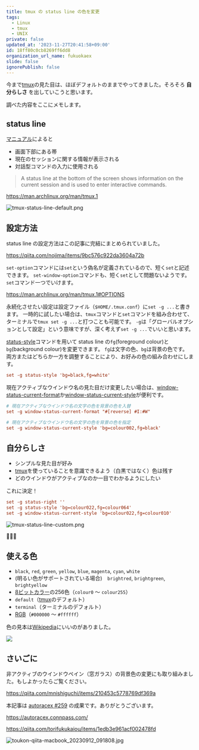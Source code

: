 ```yaml
---
title: tmux の status line の色を変更
tags:
  - Linux
  - tmux
  - UNIX
private: false
updated_at: '2023-11-27T20:41:58+09:00'
id: 18ff80c0cb8269ff6dd8
organization_url_name: fukuokaex
slide: false
ignorePublish: false
---
```


今まで[tmux]の見た目は、ほぼデフォルトのままでやってきました。そろそろ **自分らしさ** を出していこうと思います。

調べた内容をここにメモします。

## status line

[マニュアル][tmux manual]によると

- 画面下部にある帯
- 現在のセッションに関する情報が表示される
- 対話型コマンドの入力に使用される

> A status line at the bottom of the screen shows information on the current session and is used to enter interactive commands.

https://man.archlinux.org/man/tmux.1

![tmux-status-line-default.png](https://qiita-image-store.s3.ap-northeast-1.amazonaws.com/0/82804/aba1ff85-ebe2-6836-a2e7-9ea7220dcd1c.png)

## 設定方法

status line の設定方法はこの記事に完結にまとめられていました。

https://qiita.com/nojima/items/9bc576c922da3604a72b

`set-option`コマンドには`set`という偽名が定義されているので、短く`set`と記述できます。
`set-window-option`コマンドも、短く`set`として問題ないようです。`set`コマンド一つでいけます。

https://man.archlinux.org/man/tmux.1#OPTIONS


永続化させたい設定は設定ファイル（`$HOME/.tmux.conf`）に`set -g ...`と書きます。
一時的に試したい場合は、`tmux`コマンドと`set`コマンドを組み合わせて、ターミナルで`tmux set -g ...`と打つことも可能です。
`-g`は「グローバルオプションとして設定」という意味ですが、深く考えず`set -g ...`でいいと思います。

[status-style]コマンドを用いて status line の`fg`(foreground colour)と`bg`(background colour)を変更できます。
`fg`は文字の色、`bg`は背景の色です。　両方またはどちらか一方を調整することにより、お好みの色の組み合わせにします。

```shell:$HOME/.tmux.conf
set -g status-style 'bg=black,fg=white'
```

現在アクティブなウインドウ名の見た目だけ変更したい場合は、[window-status-current-format]か[window-status-current-style]が便利です。

```shell:$HOME/.tmux.conf
# 現在アクティブなウインドウ名の文字の色を背景の色を入替
set -g window-status-current-format "#[reverse] #I:#W"

# 現在アクティブなウインドウ名の文字の色を背景の色を指定
set -g window-status-current-style 'bg=colour002,fg=black'
```

## 自分らしさ

- シンプルな見た目が好み
- [tmux]を使っていることを意識できるよう（白黒ではなく）色は残す
- どのウインドウがアクティブなのか一目でわかるようにしたい

これに決定！

```shell:$HOME/.tmux.conf
set -g status-right ''
set -g status-style 'bg=colour022,fg=colour064'
set -g window-status-current-style 'bg=colour022,fg=colour010'
```

![tmux-status-line-custom.png](https://qiita-image-store.s3.ap-northeast-1.amazonaws.com/0/82804/73ce117c-bbbc-05d1-777b-cb2767a5d2e0.png)

:tada::tada::tada:

## 使える色

- `black`, `red`, `green`, `yellow`, `blue`, `magenta`, `cyan`, `white`
- (明るい色がサポートされている場合)　`brightred`, `brightgreen`, `brightyellow`
- [8ビットカラー]の256色（`colour0` 〜 `colour255`）
- `default`（[tmux]のデフォルト）
- `terminal`（ターミナルのデフォルト）
- [RGB]（`#000000` 〜 `#ffffff`）

色の見本は[Wikipedia](https://en.wikipedia.org/wiki/Xterm)にいいのがありました。

![](https://upload.wikimedia.org/wikipedia/commons/1/15/Xterm_256color_chart.svg)

## さいごに

非アクティブのウインドウペイン（窓ガラス）の背景色の変更にも取り組みました。もしよかったらご覧ください。

https://qiita.com/mnishiguchi/items/210453c5778769df369a

本記事は [autoracex #259](https://autoracex.connpass.com/event/300537/) の成果です。ありがとうございます。

https://autoracex.connpass.com/

https://qiita.com/torifukukaiou/items/1edb3e961acf002478fd

![toukon-qiita-macbook_20230912_091808.jpg](https://qiita-image-store.s3.ap-northeast-1.amazonaws.com/0/82804/fd5c55ec-4fe0-8af6-59bc-bab1ef3d182b.jpeg)

[tmux]: https://github.com/tmux/tmux
[tmux manual]: https://man.archlinux.org/man/tmux.1
[status-style]: https://man.archlinux.org/man/tmux.1#status-style
[window-status-current-format]: https://man.archlinux.org/man/tmux.1#window-status-current-format
[window-status-current-style]: https://man.archlinux.org/man/tmux.1#window-status-current-style
[options]: https://man.openbsd.org/OpenBSD-current/man1/tmux.1#OPTIONS
[8ビットカラー]: https://ja.wikipedia.org/wiki/%E8%89%B2%E6%B7%B1%E5%BA%A6#8%E3%83%93%E3%83%83%E3%83%88%E3%82%AB%E3%83%A9%E3%83%BC
[RGB]: https://ja.wikipedia.org/wiki/RGB
